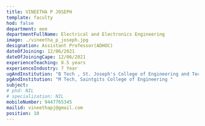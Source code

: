 ```yaml
---
title: VINEETHA P JOSEPH
template: faculty
hod: false
department: eee
departmentFullName: Electrical and Electronics Engineering
image: ./vineetha_p_joseph.jpg 
designation: Assistant Professor(ADHOC)
dateOfJoining: 12/06/2021
dateOfJoiningCape: 12/06/2021
experienceTeaching: 8.5 years
experienceIndustry: 7 Year
ugAndInstitution: "B Tech , St. Joseph's College of Engineering and Technology"
pgAndInstitution: "M Tech, Saintgits College of Engineering "
subject: 
# phd: NIL
# specialization: NIL
mobileNumber: 9447765345
mailid: vineethapj@gmail.com
position: 10
---
```

